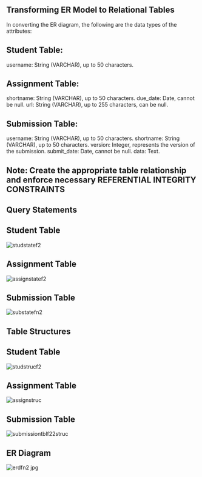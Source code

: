 ## Transforming ER Model to Relational Tables
In converting the ER diagram, the following are the data types of the attributes:
## Student Table:
username: String (VARCHAR), up to 50 characters.
##  Assignment Table:
shortname: String (VARCHAR), up to 50 characters.
due\_date: Date, cannot be null.
url: String (VARCHAR), up to 255 characters, can be null.
## Submission Table:
username: String (VARCHAR), up to 50 characters.
shortname: String (VARCHAR), up to 50 characters.
version: Integer, represents the version of the submission.
submit\_date: Date, cannot be null.
data: Text.
## Note: Create the appropriate table relationship and enforce necessary REFERENTIAL INTEGRITY CONSTRAINTS

## Query Statements

## Student Table
![studstatef2](https://github.com/user-attachments/assets/889e1346-82df-4695-9e8f-3a2568a8226c)


## Assignment Table
![assignstatef2](https://github.com/user-attachments/assets/bc2aba0f-b548-40e1-85dd-2feae888dc56)



## Submission Table
![substatefn2](https://github.com/user-attachments/assets/f6281903-8a1e-46dd-a220-74105fd040f3)


##  Table Structures


##  Student Table
![studstrucf2](https://github.com/user-attachments/assets/4496c468-9893-4b33-a4ed-2b42083f7d8d)


## Assignment Table
![assignstruc](https://github.com/user-attachments/assets/6d174c6f-77f0-423a-8026-efae1ce6b9a5)


## Submission Table
![submissiontblf22struc](https://github.com/user-attachments/assets/c2435d20-ec73-474e-a99f-a4bfafc996eb)


## ER Diagram
![erdfn2 jpg](https://github.com/user-attachments/assets/bbd87981-ac2d-417f-9986-3d2fa62b6377)



